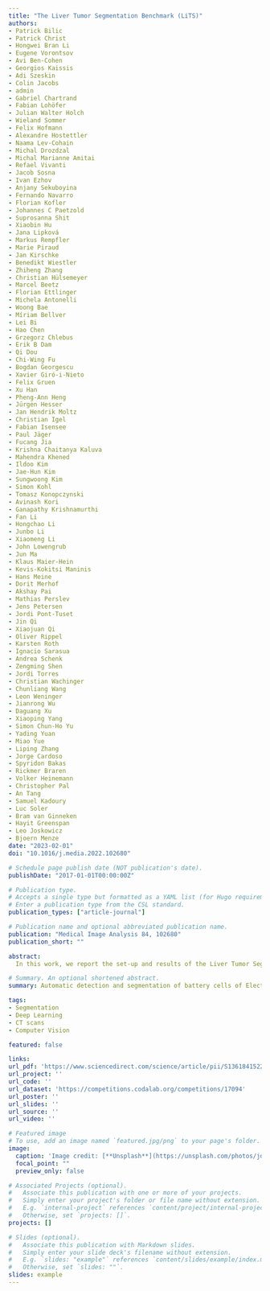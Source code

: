 ```yaml
---
title: "The Liver Tumor Segmentation Benchmark (LiTS)"
authors:
- Patrick Bilic
- Patrick Christ
- Hongwei Bran Li
- Eugene Vorontsov
- Avi Ben-Cohen
- Georgios Kaissis
- Adi Szeskin
- Colin Jacobs
- admin
- Gabriel Chartrand
- Fabian Lohöfer
- Julian Walter Holch
- Wieland Sommer
- Felix Hofmann
- Alexandre Hostettler
- Naama Lev-Cohain
- Michal Drozdzal
- Michal Marianne Amitai
- Refael Vivanti
- Jacob Sosna
- Ivan Ezhov
- Anjany Sekuboyina
- Fernando Navarro
- Florian Kofler
- Johannes C Paetzold
- Suprosanna Shit
- Xiaobin Hu
- Jana Lipková
- Markus Rempfler
- Marie Piraud
- Jan Kirschke
- Benedikt Wiestler
- Zhiheng Zhang
- Christian Hülsemeyer
- Marcel Beetz
- Florian Ettlinger
- Michela Antonelli
- Woong Bae
- Míriam Bellver
- Lei Bi
- Hao Chen
- Grzegorz Chlebus
- Erik B Dam
- Qi Dou
- Chi-Wing Fu
- Bogdan Georgescu
- Xavier Giró-i-Nieto
- Felix Gruen
- Xu Han
- Pheng-Ann Heng
- Jürgen Hesser
- Jan Hendrik Moltz
- Christian Igel
- Fabian Isensee
- Paul Jäger
- Fucang Jia
- Krishna Chaitanya Kaluva
- Mahendra Khened
- Ildoo Kim
- Jae-Hun Kim
- Sungwoong Kim
- Simon Kohl
- Tomasz Konopczynski
- Avinash Kori
- Ganapathy Krishnamurthi
- Fan Li
- Hongchao Li
- Junbo Li
- Xiaomeng Li
- John Lowengrub
- Jun Ma
- Klaus Maier-Hein
- Kevis-Kokitsi Maninis
- Hans Meine
- Dorit Merhof
- Akshay Pai
- Mathias Perslev
- Jens Petersen
- Jordi Pont-Tuset
- Jin Qi
- Xiaojuan Qi
- Oliver Rippel
- Karsten Roth
- Ignacio Sarasua
- Andrea Schenk
- Zengming Shen
- Jordi Torres
- Christian Wachinger
- Chunliang Wang
- Leon Weninger
- Jianrong Wu
- Daguang Xu
- Xiaoping Yang
- Simon Chun-Ho Yu
- Yading Yuan
- Miao Yue
- Liping Zhang
- Jorge Cardoso
- Spyridon Bakas
- Rickmer Braren
- Volker Heinemann
- Christopher Pal
- An Tang
- Samuel Kadoury
- Luc Soler
- Bram van Ginneken
- Hayit Greenspan
- Leo Joskowicz
- Bjoern Menze
date: "2023-02-01"
doi: "10.1016/j.media.2022.102680"

# Schedule page publish date (NOT publication's date).
publishDate: "2017-01-01T00:00:00Z"

# Publication type.
# Accepts a single type but formatted as a YAML list (for Hugo requirements).
# Enter a publication type from the CSL standard.
publication_types: ["article-journal"]

# Publication name and optional abbreviated publication name.
publication: "Medical Image Analysis 84, 102680"
publication_short: ""

abstract:
  In this work, we report the set-up and results of the Liver Tumor Segmentation Benchmark (LiTS), which was organized in conjunction with the IEEE International Symposium on Biomedical Imaging (ISBI) 2017 and the International Conferences on Medical Image Computing and Computer-Assisted Intervention (MICCAI) 2017 and 2018. The image dataset is diverse and contains primary and secondary tumors with varied sizes and appearances with various lesion-to-background levels (hyper-/hypo-dense), created in collaboration with seven hospitals and research institutions. Seventy-five submitted liver and liver tumor segmentation algorithms were trained on a set of 131 computed tomography (CT) volumes and were tested on 70 unseen test images acquired from different patients. We found that not a single algorithm performed best for both liver and liver tumors in the three events. The best liver segmentation algorithm achieved a Dice score of 0.963, whereas, for tumor segmentation, the best algorithms achieved Dices scores of 0.674 (ISBI 2017), 0.702 (MICCAI 2017), and 0.739 (MICCAI 2018). Retrospectively, we performed additional analysis on liver tumor detection and revealed that not all top-performing segmentation algorithms worked well for tumor detection. The best liver tumor detection method achieved a lesion-wise recall of 0.458 (ISBI 2017), 0.515 (MICCAI 2017), and 0.554 (MICCAI 2018), indicating the need for further research. LiTS remains an active benchmark and resource for research, e.g., contributing the liver-related segmentation tasks in [http://medicaldecathlon.com/](http://medicaldecathlon.com/). In addition, both data and online evaluation are accessible via [https://competitions.codalab.org/competitions/17094](https://competitions.codalab.org/competitions/17094).

# Summary. An optional shortened abstract.
summary: Automatic detection and segmentation of battery cells of Electric Vehicles.

tags:
- Segmentation
- Deep Learning
- CT scans
- Computer Vision

featured: false

links:
url_pdf: 'https://www.sciencedirect.com/science/article/pii/S1361841522003085'
url_project: ''
url_code: ''
url_dataset: 'https://competitions.codalab.org/competitions/17094'
url_poster: ''
url_slides: ''
url_source: ''
url_video: ''

# Featured image
# To use, add an image named `featured.jpg/png` to your page's folder. 
image:
  caption: 'Image credit: [**Unsplash**](https://unsplash.com/photos/jdD8gXaTZsc)'
  focal_point: ""
  preview_only: false

# Associated Projects (optional).
#   Associate this publication with one or more of your projects.
#   Simply enter your project's folder or file name without extension.
#   E.g. `internal-project` references `content/project/internal-project/index.md`.
#   Otherwise, set `projects: []`.
projects: []

# Slides (optional).
#   Associate this publication with Markdown slides.
#   Simply enter your slide deck's filename without extension.
#   E.g. `slides: "example"` references `content/slides/example/index.md`.
#   Otherwise, set `slides: ""`.
slides: example
---
```

